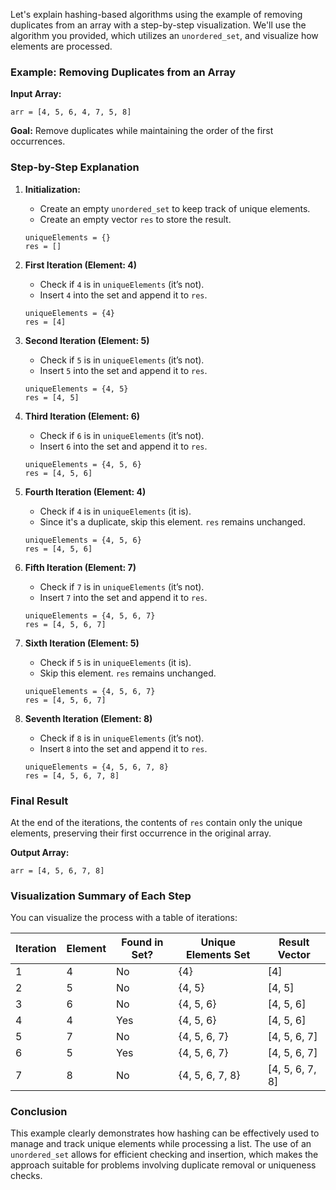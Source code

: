 Let's explain hashing-based algorithms using the example of removing duplicates from an array with a step-by-step visualization. We'll use the algorithm you provided, which utilizes an `unordered_set`, and visualize how elements are processed.

### Example: Removing Duplicates from an Array

**Input Array:** 
```plaintext
arr = [4, 5, 6, 4, 7, 5, 8]
```

**Goal:** Remove duplicates while maintaining the order of the first occurrences.

### Step-by-Step Explanation

1. **Initialization:**
   - Create an empty `unordered_set` to keep track of unique elements.
   - Create an empty vector `res` to store the result.

   ```plaintext
   uniqueElements = {}
   res = []
   ```

2. **First Iteration (Element: 4)**
   - Check if `4` is in `uniqueElements` (it’s not).
   - Insert `4` into the set and append it to `res`.

   ```plaintext
   uniqueElements = {4}
   res = [4]
   ```

3. **Second Iteration (Element: 5)**
   - Check if `5` is in `uniqueElements` (it’s not).
   - Insert `5` into the set and append it to `res`.

   ```plaintext
   uniqueElements = {4, 5}
   res = [4, 5]
   ```

4. **Third Iteration (Element: 6)**
   - Check if `6` is in `uniqueElements` (it’s not).
   - Insert `6` into the set and append it to `res`.

   ```plaintext
   uniqueElements = {4, 5, 6}
   res = [4, 5, 6]
   ```

5. **Fourth Iteration (Element: 4)**
   - Check if `4` is in `uniqueElements` (it is).
   - Since it's a duplicate, skip this element. `res` remains unchanged.

   ```plaintext
   uniqueElements = {4, 5, 6}
   res = [4, 5, 6]
   ```

6. **Fifth Iteration (Element: 7)**
   - Check if `7` is in `uniqueElements` (it’s not).
   - Insert `7` into the set and append it to `res`.

   ```plaintext
   uniqueElements = {4, 5, 6, 7}
   res = [4, 5, 6, 7]
   ```

7. **Sixth Iteration (Element: 5)**
   - Check if `5` is in `uniqueElements` (it is).
   - Skip this element. `res` remains unchanged.

   ```plaintext
   uniqueElements = {4, 5, 6, 7}
   res = [4, 5, 6, 7]
   ```

8. **Seventh Iteration (Element: 8)**
   - Check if `8` is in `uniqueElements` (it’s not).
   - Insert `8` into the set and append it to `res`.

   ```plaintext
   uniqueElements = {4, 5, 6, 7, 8}
   res = [4, 5, 6, 7, 8]
   ```

### Final Result

At the end of the iterations, the contents of `res` contain only the unique elements, preserving their first occurrence in the original array.

**Output Array:**
```plaintext
arr = [4, 5, 6, 7, 8]
```

### Visualization Summary of Each Step

You can visualize the process with a table of iterations:

| **Iteration** | **Element** | **Found in Set?** | **Unique Elements Set** | **Result Vector**  |
|---------------|-------------|--------------------|-------------------------|---------------------|
| 1             | 4           | No                 | {4}                     | [4]                 |
| 2             | 5           | No                 | {4, 5}                  | [4, 5]              |
| 3             | 6           | No                 | {4, 5, 6}               | [4, 5, 6]           |
| 4             | 4           | Yes                | {4, 5, 6}               | [4, 5, 6]           |
| 5             | 7           | No                 | {4, 5, 6, 7}            | [4, 5, 6, 7]        |
| 6             | 5           | Yes                | {4, 5, 6, 7}            | [4, 5, 6, 7]        |
| 7             | 8           | No                 | {4, 5, 6, 7, 8}         | [4, 5, 6, 7, 8]     |

### Conclusion

This example clearly demonstrates how hashing can be effectively used to manage and track unique elements while processing a list. The use of an `unordered_set` allows for efficient checking and insertion, which makes the approach suitable for problems involving duplicate removal or uniqueness checks.